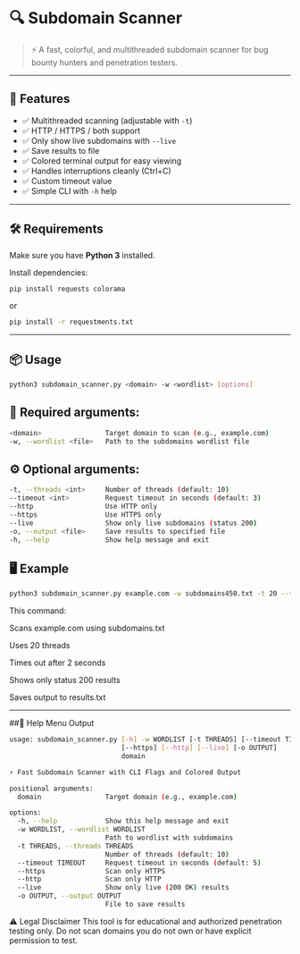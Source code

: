 # 🔍 Subdomain Scanner

> ⚡ A fast, colorful, and multithreaded subdomain scanner for bug bounty hunters and penetration testers.

---

## 🚀 Features

- ✅ Multithreaded scanning (adjustable with `-t`)
- ✅ HTTP / HTTPS / both support
- ✅ Only show live subdomains with `--live`
- ✅ Save results to file
- ✅ Colored terminal output for easy viewing
- ✅ Handles interruptions cleanly (Ctrl+C)
- ✅ Custom timeout value
- ✅ Simple CLI with `-h` help

---

## 🛠 Requirements

Make sure you have **Python 3** installed.

Install dependencies:

```bash
pip install requests colorama
```
or
```bash
pip install -r requestments.txt
```

---



## 📦 Usage

```bash
python3 subdomain_scanner.py <domain> -w <wordlist> [options]
```

## 📌 Required arguments:

```bash
<domain>                Target domain to scan (e.g., example.com)
-w, --wordlist <file>   Path to the subdomains wordlist file
```

## ⚙️ Optional arguments:

```bash
-t, --threads <int>     Number of threads (default: 10)
--timeout <int>         Request timeout in seconds (default: 3)
--http                  Use HTTP only
--https                 Use HTTPS only
--live                  Show only live subdomains (status 200)
-o, --output <file>     Save results to specified file
-h, --help              Show help message and exit
```

## 🖥 Example

```bash
python3 subdomain_scanner.py example.com -w subdomains450.txt -t 20 --timeout 2 --live -o results.txt
```
This command:

Scans example.com using subdomains.txt

Uses 20 threads

Times out after 2 seconds

Shows only status 200 results

Saves output to results.txt

---

##💬 Help Menu Output

```bash
usage: subdomain_scanner.py [-h] -w WORDLIST [-t THREADS] [--timeout TIMEOUT]
                            [--https] [--http] [--live] [-o OUTPUT]
                            domain

⚡ Fast Subdomain Scanner with CLI Flags and Colored Output

positional arguments:
  domain                Target domain (e.g., example.com)

options:
  -h, --help            Show this help message and exit
  -w WORDLIST, --wordlist WORDLIST
                        Path to wordlist with subdomains
  -t THREADS, --threads THREADS
                        Number of threads (default: 10)
  --timeout TIMEOUT     Request timeout in seconds (default: 5)
  --https               Scan only HTTPS
  --http                Scan only HTTP
  --live                Show only live (200 OK) results
  -o OUTPUT, --output OUTPUT
                        File to save results
```

⚠️ Legal Disclaimer
This tool is for educational and authorized penetration testing only.
Do not scan domains you do not own or have explicit permission to test.


